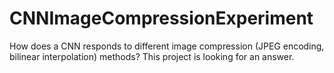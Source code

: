 # CNNImageCompressionExperiment
How does a CNN responds to different image compression (JPEG encoding, bilinear interpolation) methods? This project is looking for an answer.
